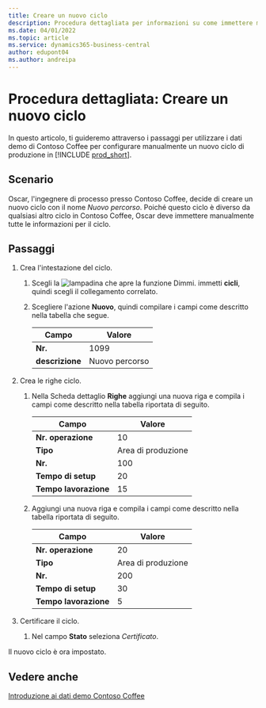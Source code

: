 ```yaml
---
title: Creare un nuovo ciclo
description: Procedura dettagliata per informazioni su come immettere manualmente tutte le informazioni per un nuovo ciclo in Business Central.
ms.date: 04/01/2022
ms.topic: article
ms.service: dynamics365-business-central
author: edupont04
ms.author: andreipa
---
```

# <a name="walkthrough-create-a-new-routing"></a><a name="walkthrough-create-a-new-routing"></a><a name="walkthrough-create-a-new-routing"></a>Procedura dettagliata: Creare un nuovo ciclo

In questo articolo, ti guideremo attraverso i passaggi per utilizzare i dati demo di Contoso Coffee per configurare manualmente un nuovo ciclo di produzione in [!INCLUDE [prod_short](../../includes/prod_short.md)].  

## <a name="scenario"></a><a name="scenario"></a><a name="scenario"></a>Scenario

Oscar, l'ingegnere di processo presso Contoso Coffee, decide di creare un nuovo ciclo con il nome *Nuovo percorso*. Poiché questo ciclo è diverso da qualsiasi altro ciclo in Contoso Coffee, Oscar deve immettere manualmente tutte le informazioni per il ciclo.  

## <a name="steps"></a><a name="steps"></a><a name="steps"></a>Passaggi

1. Crea l'intestazione del ciclo.  

    1. Scegli la ![lampadina che apre la funzione Dimmi.](../../media/ui-search/search_small.png "Dimmi cosa vuoi fare") immetti **cicli**, quindi scegli il collegamento correlato.  

    2. Scegliere l'azione **Nuovo**, quindi compilare i campi come descritto nella tabella che segue.  

        |Campo  |Valore  |
        |---------|---------|
        |**Nr.** |1099|
        |**descrizione** |Nuovo percorso|
2. Crea le righe ciclo.

    1. Nella Scheda dettaglio **Righe** aggiungi una nuova riga e compila i campi come descritto nella tabella riportata di seguito.  

        |Campo  |Valore  |
        |---------|---------|
        |**Nr. operazione** |10|
        |**Tipo** |Area di produzione|
        |**Nr.** |100|
        |**Tempo di setup** |20|
        |**Tempo lavorazione** |15|

    2. Aggiungi una nuova riga e compila i campi come descritto nella tabella riportata di seguito.  

        |Campo  |Valore  |
        |---------|---------|
        |**Nr. operazione** |20|
        |**Tipo** |Area di produzione|
        |**Nr.** |200|
        |**Tempo di setup** |30|
        |**Tempo lavorazione** |5|
3. Certificare il ciclo.

    1. Nel campo **Stato** seleziona *Certificato*.  

Il nuovo ciclo è ora impostato.  

## <a name="see-also"></a><a name="see-also"></a><a name="see-also"></a>Vedere anche

[Introduzione ai dati demo Contoso Coffee](../contoso-coffee-intro.md)  
